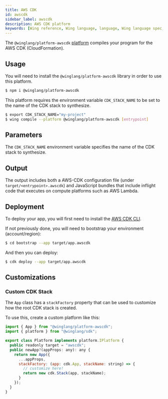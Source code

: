 ```yaml
---
title: AWS CDK
id: awscdk
sidebar_label: awscdk
description: AWS CDK platform
keywords: [Wing reference, Wing language, language, Wing language spec, Wing programming language, aws, awscdk, amazon web services, cloudformation]
---
```


The `@winglang/platform-awscdk` [platform](../02-concepts/03-platforms.md) compiles your program for the AWS CDK (CloudFormation).

## Usage

You will need to install the `@winglang/platform-awscdk` library in order to use this platform.

```sh
$ npm i @winglang/platform-awscdk
```

This platform requires the environment variable `CDK_STACK_NAME` to be set to the name of the CDK
stack to synthesize.

```sh
$ export CDK_STACK_NAME="my-project"
$ wing compile --platform @winglang/platform-awscdk [entrypoint]
```

## Parameters

The `CDK_STACK_NAME` environment variable specifies the name of the CDK stack to synthesize.

## Output

The output includes both a AWS-CDK configuration file (under `target/<entrypoint>.awscdk`) and
JavaScript bundles that include inflight code that executes on compute platforms such as AWS Lambda.

## Deployment

To deploy your app, you will first need to install the [AWS CDK
CLI](https://docs.aws.amazon.com/cdk/v2/guide/cli.html).

If not previously done, you will need to bootstrap your environment (account/region):

```sh
$ cd bootstrap --app target/app.awscdk
```

And then you can deploy:

```sh
$ cdk deploy --app target/app.awscdk
```

## Customizations

### Custom CDK Stack

The `App` class has a `stackFactory` property that can be used to customize how the root CDK stack
is created.

To use this, create a custom platform like this:

```js
import { App } from "@winglang/platform-awscdk";
import { platform } from "@winglang/sdk";

export class Platform implements platform.IPlatform {
  public readonly target = "awscdk";
  public newApp?(appProps: any): any {
    return new App({
      ...appProps,
      stackFactory: (app: cdk.App, stackName: string) => {
        // customize here!
        return new cdk.Stack(app, stackName);
      }
    });
  }
}
```
